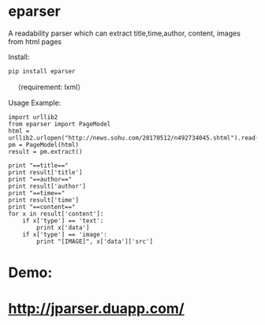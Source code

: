 # eparser
A readability parser which can extract title,time,author, content, images from html pages

Install:

    pip install eparser
    （requirement: lxml）

Usage Example:

    import urllib2
    from eparser import PageModel
    html = urllib2.urlopen("http://news.sohu.com/20170512/n492734045.shtml").read().decode('gb18030')
    pm = PageModel(html)
    result = pm.extract()
    
    print "==title=="
    print result['title']
    print "==author=="
    print result['author']
    print "==time=="
    print result['time']
    print "==content=="
    for x in result['content']:
        if x['type'] == 'text':
            print x['data']
        if x['type'] == 'image':
            print "[IMAGE]", x['data']['src']
    
# Demo:

# http://jparser.duapp.com/
